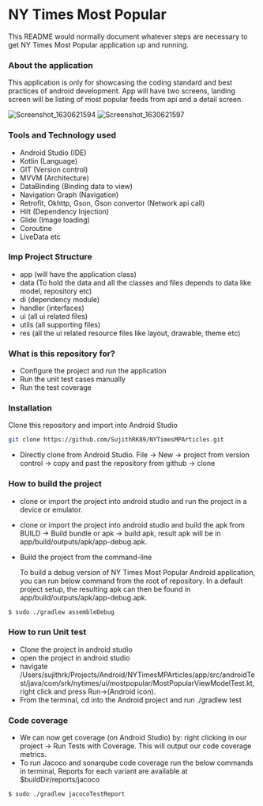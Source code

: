 # NY Times Most Popular #

This README would normally document whatever steps are necessary to get NY Times Most Popular application up and running.

### About the application ###

This application is only for showcasing the coding standard and best practices of android development.
App will have two screens, landing screen will be listing of most popular feeds from api and a detail screen.


![Screenshot_1630621594](https://user-images.githubusercontent.com/64698918/131924185-9ca35d31-a6cd-44f9-95c4-120d59560534.png)
![Screenshot_1630621597](https://user-images.githubusercontent.com/64698918/131924193-9179eeaf-22a0-48d4-bc20-7eeed0025b0b.png)


### Tools and Technology used ###

* Android Studio (IDE)
* Kotlin (Language)
* GIT (Version control)
* MVVM (Architecture)
* DataBinding (Binding data to view)
* Navigation Graph (Navigation)
* Retrofit, Okhttp, Gson, Gson convertor (Network api call)
* Hilt (Dependency Injection)
* Glide (Image loading)
* Coroutine
* LiveData etc

### Imp Project Structure ###

* app (will have the application class)
* data (To hold the data and all the classes and files depends to data like model, repository etc)
* di (dependency module)
* handler (interfaces)
* ui (all ui related files)
* utils (all supporting files)
* res (all the ui related resource files like layout, drawable, theme etc)


### What is this repository for? ###

* Configure the project and run the application
* Run the unit test cases manually
* Run the test coverage

### Installation ###
Clone this repository and import into Android Studio

```bash
git clone https://github.com/SujithRK89/NYTimesMPArticles.git
```

* Directly clone from Android Studio. File -> New -> project from version control -> copy and past the repository from github -> clone

### How to build the project ###

* clone or import the project into android studio and run the project in a device or emulator.
* clone or import the project into android studio and build the apk from BUILD -> Build bundle or apk -> build apk, result apk will be in app/build/outputs/apk/app-debug.apk.
* Build the project from the command-line

  To build a debug version of NY Times Most Popular Android application, you can run below command from the root of repository. In a default project setup, the resulting apk can then be found in app/build/outputs/apk/app-debug.apk.
  
```bash
$ sudo ./gradlew assembleDebug
```

### How to run Unit test ###

* Clone the project in android studio
* open the project in android studio
* navigate /Users/sujithrk/Projects/Android/NYTimesMPArticles/app/src/androidTest/java/com/srk/nytimes/ui/mostpopular/MostPopularViewModelTest.kt, right click and press Run->(Android icon).
* From the terminal, cd into the Android project and run ./gradlew test


### Code coverage ###

* We can now get coverage (on Android Studio) by: right clicking in our project → Run Tests with Coverage. This will output our code coverage metrics.
* To run Jacoco and sonarqube code coverage run the below commands in terminal, Reports for each variant are available at $buildDir/reports/jacoco

```bash
$ sudo ./gradlew jacocoTestReport
```
